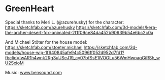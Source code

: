 # GreenHeart

Special thanks to Meri L. (@azurehusky) for the character:
https://sketchfab.com/azurehusky
https://sketchfab.com/3d-models/kera-the-archer-desert-fox-animated-2f1f09ce84da452b90939b54e6bc2c0a


And Michael Stöter for the house model:
https://sketchfab.com/stoeter.michael
https://sketchfab.com/3d-models/house-wip-1f640845afe94c5096ff052d952d7fd1?fbclid=IwAR1h4wnk2Rg3uUSeJ19_cy07bfSsE1lVOOLu56WmHwpaqGiRSh_wU2SxioM

Music: www.bensound.com